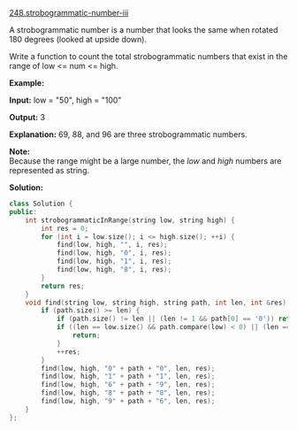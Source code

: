 [248.strobogrammatic-number-iii](https://leetcode.com/problems/strobogrammatic-number-iii/)  

A strobogrammatic number is a number that looks the same when rotated 180 degrees (looked at upside down).

Write a function to count the total strobogrammatic numbers that exist in the range of low <= num <= high.

**Example:**

  
**Input:** low = "50", high = "100"
  
**Output:** 3 
  
**Explanation:** 69, 88, and 96 are three strobogrammatic numbers.

**Note:**  
Because the range might be a large number, the _low_ and _high_ numbers are represented as string.  



**Solution:**  

```cpp
class Solution {
public:
    int strobogrammaticInRange(string low, string high) {
        int res = 0;
        for (int i = low.size(); i <= high.size(); ++i) {
            find(low, high, "", i, res);
            find(low, high, "0", i, res);
            find(low, high, "1", i, res);
            find(low, high, "8", i, res);
        }
        return res;
    }
    void find(string low, string high, string path, int len, int &res) {
        if (path.size() >= len) {
            if (path.size() != len || (len != 1 && path[0] == '0')) return;
            if ((len == low.size() && path.compare(low) < 0) || (len == high.size() && path.compare(high) > 0)) {
                return;
            }
            ++res;
        }
        find(low, high, "0" + path + "0", len, res);
        find(low, high, "1" + path + "1", len, res);
        find(low, high, "6" + path + "9", len, res);
        find(low, high, "8" + path + "8", len, res);
        find(low, high, "9" + path + "6", len, res);
    }
};
```
      